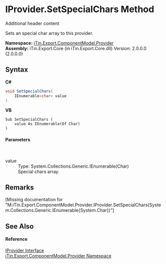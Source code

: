 # IProvider.SetSpecialChars Method 
Additional header content 

Sets an special char array to this provider.

**Namespace:**&nbsp;<a href="N_iTin_Export_ComponentModel_Provider">iTin.Export.ComponentModel.Provider</a><br />**Assembly:**&nbsp;iTin.Export.Core (in iTin.Export.Core.dll) Version: 2.0.0.0 (2.0.0.0)

## Syntax

**C#**<br />
``` C#
void SetSpecialChars(
	IEnumerable<char> value
)
```

**VB**<br />
``` VB
Sub SetSpecialChars ( 
	value As IEnumerable(Of Char)
)
```


#### Parameters
&nbsp;<dl><dt>value</dt><dd>Type: System.Collections.Generic.IEnumerable(Char)<br />Special chars array.</dd></dl>

## Remarks
\[Missing <remarks> documentation for "M:iTin.Export.ComponentModel.Provider.IProvider.SetSpecialChars(System.Collections.Generic.IEnumerable{System.Char})"\]

## See Also


#### Reference
<a href="T_iTin_Export_ComponentModel_Provider_IProvider">IProvider Interface</a><br /><a href="N_iTin_Export_ComponentModel_Provider">iTin.Export.ComponentModel.Provider Namespace</a><br />
